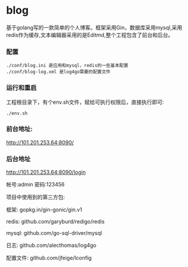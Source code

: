 # blog

基于golang写的一款简单的个人博客。框架采用Gin，数据库采用mysql,采用redis作为缓存,文本编辑器采用的是Editmd,整个工程包含了前台和后台。

### 配置
```
./conf/blog.ini 是应用和mysql，redis的一些基本配置
./conf/blog-log.xml 是log4go需要的配置文件
```
### 运行和重启
工程根目录下，有个env.sh文件，赋给可执行权限后，直接执行即可:
```
./env.sh
```
### 前台地址:

http://101.201.253.64:8090/   

### 后台地址

http://101.201.253.64:8090/login

帐号:admin  密码:123456



项目中使用到的第三方包:

框架: gopkg.in/gin-gonic/gin.v1

redis: github.com/garyburd/redigo/redis

mysql: github.com/go-sql-driver/mysql

日志: github.com/alecthomas/log4go

配置文件: github.com/jfeige/lconfig


